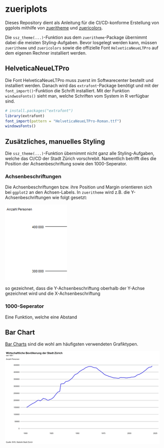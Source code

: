 # zueriplots

Dieses Repository dient als Anleitung für die CI/CD-konforme Erstellung von ggplots mithilfe von [zueritheme](https://github.com/StatistikStadtZuerich/zueritheme) und [zuericolors](https://github.com/StatistikStadtZuerich/zuericolors).

Die `ssz_theme(...)`-Funktion aus dem `zueritheme`-Package übernimmt dabei die meisten Styling-Aufgaben. Bevor losgelegt werden kann, müssen `zueritheme` und `zuericolors` sowie die offizielle Font `HelveticaNeueLTPro` auf dem eigenen Rechner installiert werden.

## HelveticaNeueLTPro

Die Font HelveticaNeueLTPro muss zuerst im Softwarecenter bestellt und installiert werden. Danach wird das `extrafont`-Package benötigt und mit der `font_import()`-Funktion die Schrift installiert. Mit der Funktion `windwosFonts()` sieht man, welche Schriften vom System in R verfügbar sind.

``` r
# install.packages("extrafont")
library(extrafont)
font_import(pattern = "HelveticaNeueLTPro-Roman.ttf")
windowsFonts()
```

## Zusätzliches, manuelles Styling
Die `ssz_theme(...)`-Funktion übernimmt nicht ganz alle Styling-Aufgaben, welche das CI/CD der Stadt Zürich vorschrebit. Namentlich betrifft dies die Position der Achsenbeschriftung sowie den 1000-Seperator.

### Achsenbeschriftungen
Die Achsenbeschriftungen bzw. ihre Position und Margin orientieren sich bei `ggplot2` an den Achsen-Labels. In `zueritheme` wird z.B. die Y-Achsenbeschriftungen wie folgt gesetzt:

<img src='pics/axis_text.PNG' />

so gezeichnet, dass die Y-Achsenbeschriftung oberhalb der Y-Achse gezeichnet wird und die X-Achsenbeschriftung


### 1000-Seperator
Eine Funktion, welche eine Abstand 

## Bar Chart
[Bar Charts](https://r-graph-gallery.com/barplot.html) sind die wohl am häufigsten verwendeten Grafiktypen.

<img src='plots/line_chart.png' />